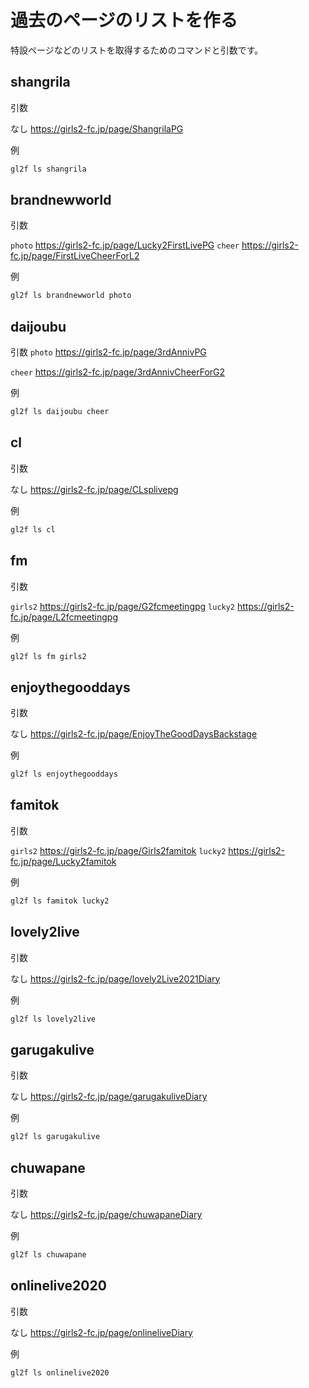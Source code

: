 # 過去のページのリストを作る

特設ページなどのリストを取得するためのコマンドと引数です。

## shangrila

引数

なし https://girls2-fc.jp/page/ShangrilaPG

例
```sh
gl2f ls shangrila
```

## brandnewworld

引数

`photo` https://girls2-fc.jp/page/Lucky2FirstLivePG
`cheer` https://girls2-fc.jp/page/FirstLiveCheerForL2

例
```sh
gl2f ls brandnewworld photo
```


## daijoubu

引数
`photo` https://girls2-fc.jp/page/3rdAnnivPG

`cheer` https://girls2-fc.jp/page/3rdAnnivCheerForG2

例
```sh
gl2f ls daijoubu cheer
```


## cl

引数

なし https://girls2-fc.jp/page/CLsplivepg

例
```sh
gl2f ls cl
```


## fm

引数

`girls2` https://girls2-fc.jp/page/G2fcmeetingpg
`lucky2` https://girls2-fc.jp/page/L2fcmeetingpg

例
```sh
gl2f ls fm girls2
```


## enjoythegooddays

引数

なし https://girls2-fc.jp/page/EnjoyTheGoodDaysBackstage

例
```sh
gl2f ls enjoythegooddays
```


## famitok

引数

`girls2` https://girls2-fc.jp/page/Girls2famitok
`lucky2` https://girls2-fc.jp/page/Lucky2famitok

例
```sh
gl2f ls famitok lucky2
```


## lovely2live

引数

なし https://girls2-fc.jp/page/lovely2Live2021Diary

例
```sh
gl2f ls lovely2live
```


## garugakulive

引数

なし https://girls2-fc.jp/page/garugakuliveDiary

例
```sh
gl2f ls garugakulive
```


## chuwapane

引数

なし https://girls2-fc.jp/page/chuwapaneDiary

例
```sh
gl2f ls chuwapane
```


## onlinelive2020

引数

なし https://girls2-fc.jp/page/onlineliveDiary

例
```sh
gl2f ls onlinelive2020
```

